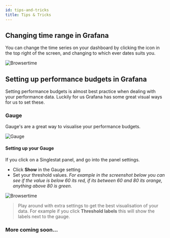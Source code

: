 ```yaml
---
id: tips-and-tricks
title: Tips & Tricks
---
```


## Changing time range in Grafana

You can change the time series on your dashboard by clicking the icon in the top right of the screen, and changing to which ever dates suits you.

![Browsertime](/img/docs/grafana/time-series.png "Grafana time series")

## Setting up performance budgets in Grafana

Setting performance budgets is almost best practice when dealing with your performance data. Luckily for us Grafana has some great visual ways for us to set these.

### Gauge

Gauge's are a great way to visualise your performance budgets.

![Gauge](/img/docs/grafana/gauge/gauge.png "Gauge")

#### Setting up your Gauge

If you click on a Singlestat panel, and go into the panel settings.

- Click **Show** in the Gauge setting
- Set your threshold values. _For example in the screenshot below you can see if the value is below 60 its red, if its between 60 and 80 its orange, anything above 80 is green._

![Browsertime](/img/docs/grafana/gauge/gauge-settings.png "Gauge Settings")

> Play around with extra settings to get the best visualisation of your data. For example if you click **Threshold labels** this will show the labels next to the gauge.

### More coming soon...
